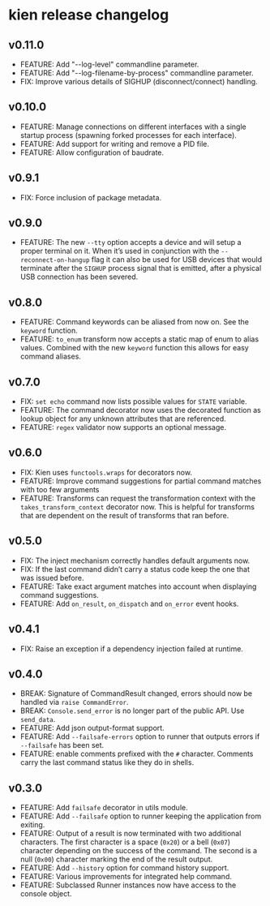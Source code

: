 # kien release changelog

## v0.11.0

* FEATURE: Add "--log-level" commandline parameter.
* FEATURE: Add "--log-filename-by-process" commandline parameter.
* FIX:     Improve various details of SIGHUP (disconnect/connect) handling.

## v0.10.0

* FEATURE: Manage connections on different interfaces with a single startup process
           (spawning forked processes for each interface).
* FEATURE: Add support for writing and remove a PID file.
* FEATURE: Allow configuration of baudrate.

## v0.9.1

* FIX:     Force inclusion of package metadata.

## v0.9.0

* FEATURE: The new `--tty` option accepts a device and will setup a proper terminal on it.
           When it’s used in conjunction with the `--reconnect-on-hangup` flag it can
           also be used for USB devices that would terminate after the `SIGHUP` process
           signal that is emitted, after a physical USB connection has been severed. 

## v0.8.0

* FEATURE: Command keywords can be aliased from now on. See the `keyword` function.
* FEATURE: `to_enum` transform now accepts a static map of enum to alias values. 
           Combined with the new `keyword` function this allows for easy 
           command aliases.  

## v0.7.0

* FIX:     `set echo` command now lists possible values for `STATE` variable.
* FEATURE: The command decorator now uses the decorated function as lookup object for 
           any unknown attributes that are referenced.
* FEATURE: `regex` validator now supports an optional message.

## v0.6.0

* FIX:     Kien uses `functools.wraps` for decorators now.
* FEATURE: Improve command suggestions for partial command matches with too few arguments
* FEATURE: Transforms can request the transformation context with the `takes_transform_context` 
           decorator now. This is helpful for transforms that are dependent on the result of
           transforms that ran before.

## v0.5.0

* FIX:     The inject mechanism correctly handles default arguments now.
* FIX:     If the last command didn’t carry a status code keep the one that was issued before.
* FEATURE: Take exact argument matches into account when displaying command suggestions.
* FEATURE: Add `on_result`, `on_dispatch` and `on_error` event hooks.

## v0.4.1

* FIX:     Raise an exception if a dependency injection failed at runtime.

## v0.4.0
  
* BREAK:   Signature of CommandResult changed, errors should now be handled 
           via `raise CommandError`.
* BREAK:   `Console.send_error` is no longer part of the public API. Use `send_data`.
* FEATURE: Add json output-format support.
* FEATURE: Add `--failsafe-errors` option to runner that outputs errors
           if `--failsafe` has been set.
* FEATURE: enable comments prefixed with the `#` character. Comments carry the last 
           command status like they do in shells.

## v0.3.0
  
* FEATURE: Add `failsafe` decorator in utils module.
* FEATURE: Add `--failsafe` option to runner keeping the application from exiting.
* FEATURE: Output of a result is now terminated with two additional characters.
           The first character is a space (`0x20`) or a bell (`0x07`) character depending
           on the success of the command. The second is a null (`0x00`) character marking
           the end of the result output.
* FEATURE: Add `--history` option for command history support.
* FEATURE: Various improvements for integrated help command.
* FEATURE: Subclassed Runner instances now have access to the console object.
